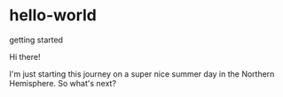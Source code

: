# hello-world
getting started

Hi there!

I'm just starting this journey on a super nice summer day in the Northern Hemisphere. So what's next?

